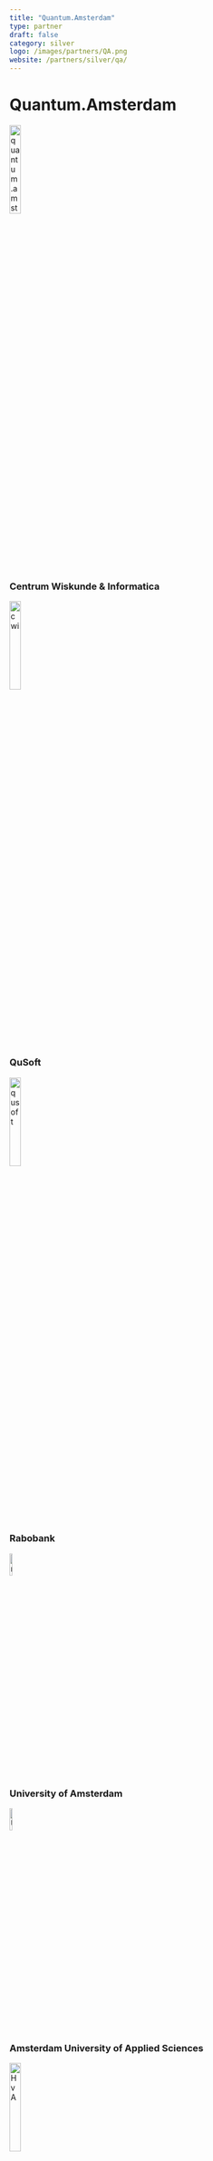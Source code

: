 ```yaml
---
title: "Quantum.Amsterdam"
type: partner
draft: false
category: silver
logo: /images/partners/QA.png
website: /partners/silver/qa/
---
```

# Quantum.Amsterdam
<a href="https://quantum.amsterdam" target="_blank"><img src="/images/partners/quantum.amsterdam.png" style="height:auto;width:20%" alt="quantum.amsterdam" title="quantum.amsterdam"></img></a>

### Centrum Wiskunde & Informatica
<a href="https://www.cwi.nl" target="_blank"><img src="/images/partners/cwi.png" style="height:auto;width:20%" alt="cwi" title="cwi"></img></a>

### QuSoft
<a href="https://www.qusoft.org" target="_blank"><img src="/images/partners/qusoft.jpg" style="height:auto;width:20%" alt="qusoft" title="qusoft"></img></a>

### Rabobank
<a href="https://www.rabobank.nl" target="_blank"><img src="/images/partners/Rabobank.png" style="height:auto;width:10%" alt="rabobank" title="rabobank"></img></a>

### University of Amsterdam
<a href="https://www.uva.nl" target="_blank"><img src="/images/partners/uva.png" style="height:auto;width:10%" alt="UvA" title="UvA"></img></a>

### Amsterdam University of Applied Sciences
<a href="https://www.hva.nl" target="_blank"><img src="/images/partners/hva.png" style="height:auto;width:20%" alt="HvA" title="HvA"></img></a>
